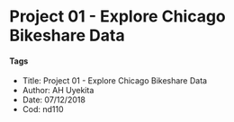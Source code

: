 # Project 01 - Explore Chicago Bikeshare Data

#### Tags
* Title: Project 01 - Explore Chicago Bikeshare Data
* Author: AH Uyekita
* Date: 07/12/2018
* Cod: nd110
